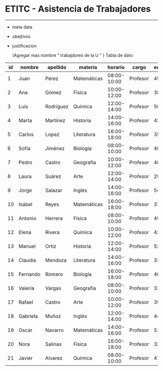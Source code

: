 # ETITC - Asistencia de Trabajadores
---
- meta data
- obejtivos
- justificacion


  (Agregar mas nombre " trabajdores de la U " ) 
Tabla de dato

| id | nombre   | apellido  | materia     | horario     | cargo    | edad | nivel_de_educacion | número_de_documento | género | dirección_de_vivienda    | sigue_estudiando |
|----|----------|-----------|-------------|-------------|----------|------|--------------------|---------------------|--------|--------------------------|------------------|
| 1  | Juan     | Pérez     | Matemáticas | 08:00-10:00 | Profesor | 45   | Doctorado          | 12345678            | Masc   | Av. Libertador 101       | No               |
| 2  | Ana      | Gómez     | Física      | 10:00-12:00 | Profesor | 38   | Maestría           | 23456789            | Fem    | Calle 2 #34              | No               |
| 3  | Luis     | Rodríguez | Química     | 12:00-14:00 | Profesor | 50   | Doctorado          | 34567890            | Masc   | Av. Los Olivos 76        | No               |
| 4  | Marta    | Martínez  | Historia    | 14:00-16:00 | Profesor | 42   | Licenciatura       | 45678901            | Fem    | Calle de la Luna 11      | No               |
| 5  | Carlos   | Lopez     | Literatura  | 16:00-18:00 | Profesor | 35   | Maestría           | 56789012            | Masc   | Av. San Martín 33        | No               |
| 6  | Sofía    | Jiménez   | Biología    | 08:00-10:00 | Profesor | 40   | Doctorado          | 67890123            | Fem    | Calle del Sol 21         | Sí               |
| 7  | Pedro    | Castro    | Geografía   | 10:00-12:00 | Profesor | 48   | Licenciatura       | 78901234            | Masc   | Av. de la Paz 88         | No               |
| 8  | Laura    | Suárez    | Arte        | 12:00-14:00 | Profesor | 29   | Maestría           | 89012345            | Fem    | Calle Real 45            | Sí               |
| 9  | Jorge    | Salazar   | Inglés      | 14:00-16:00 | Profesor | 54   | Doctorado          | 90123456            | Masc   | Av. de la República 56   | No               |
| 10 | Isabel   | Reyes     | Matemáticas | 16:00-18:00 | Profesor | 37   | Licenciatura       | 1234567             | Fem    | Calle del Mar 78         | Sí               |
| 11 | Antonio  | Herrera   | Física      | 08:00-10:00 | Profesor | 49   | Doctorado          | 12345679            | Masc   | Av. de la Libertad 90    | No               |
| 12 | Elena    | Rivera    | Química     | 10:00-12:00 | Profesor | 43   | Maestría           | 23456780            | Fem    | Calle Nueva 34           | No               |
| 13 | Manuel   | Ortiz     | Historia    | 12:00-14:00 | Profesor | 52   | Licenciatura       | 34567891            | Masc   | Av. del Norte 76         | Sí               |
| 14 | Claudia  | Mendoza   | Literatura  | 14:00-16:00 | Profesor | 33   | Maestría           | 45678902            | Fem    | Calle del Centro 12      | No               |
| 15 | Fernando | Romero    | Biología    | 16:00-18:00 | Profesor | 46   | Doctorado          | 56789013            | Masc   | Av. del Sur 89           | Sí               |
| 16 | Valeria  | Vargas    | Geografía   | 08:00-10:00 | Profesor | 31   | Licenciatura       | 67890124            | Fem    | Calle de la Primavera 67 | No               |
| 17 | Rafael   | Castro    | Arte        | 10:00-12:00 | Profesor | 39   | Maestría           | 78901235            | Masc   | Av. de la Cultura 23     | Sí               |
| 18 | Gabriela | Muñoz     | Inglés      | 12:00-14:00 | Profesor | 44   | Doctorado          | 89012346            | Fem    | Calle del Río 45         | No               |
| 19 | Oscar    | Navarro   | Matemáticas | 14:00-16:00 | Profesor | 51   | Licenciatura       | 90123457            | Masc   | Av. del Sol 90           | Sí               |
| 20 | Nora     | Salinas   | Física      | 16:00-18:00 | Profesor | 32   | Maestría           | 1234568             | Fem    | Calle del Lago 11        | No               |
| 21 | Javier   | Alvarez   | Química     | 08:00-10:00 | Profesor | 47   | Doctorado          | 12345680            | Masc   | Calle de la Estación 77  | Sí               |****

